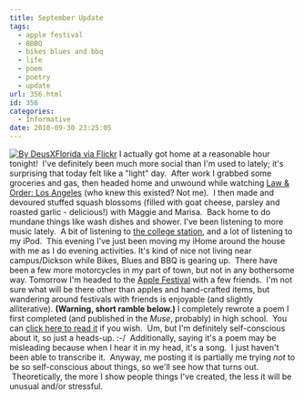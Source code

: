 ```yaml
---
title: September Update
tags:
  - apple festival
  - BBBQ
  - bikes blues and bbq
  - life
  - poem
  - poetry
  - update
url: 356.html
id: 356
categories:
  - Informative
date: 2010-09-30 23:25:05
---
```


[![](http://farm4.static.flickr.com/3153/2987099837_3c05b348e2_m.jpg "By DeusXFlorida via Flickr")](http://www.flickr.com/photos/8363028@N08/2987099837/) I actually got home at a reasonable hour tonight!  I've definitely been much more social than I'm used to lately; it's surprising that today felt like a "light" day.  After work I grabbed some groceries and gas, then headed home and unwound while watching [Law & Order: Los Angeles](http://www.hulu.com/law-and-order-los-angeles) (who knew this existed? Not me).  I then made and devoured stuffed squash blossoms (filled with goat cheese, parsley and roasted garlic - delicious!) with Maggie and Marisa.  Back home to do mundane things like wash dishes and shower. I've been listening to more music lately.  A bit of listening to [the college station](http://kxua.uark.edu/), and a lot of listening to my iPod.  This evening I've just been moving my iHome around the house with me as I do evening activities. It's kind of nice not living near campus/Dickson while Bikes, Blues and BBQ is gearing up.  There have been a few more motorcycles in my part of town, but not in any bothersome way. Tomorrow I'm headed to the [Apple Festival](http://www.arkansasapplefestival.org/) with a few friends.  I'm not sure what will be there other than apples and hand-crafted items, but wandering around festivals with friends is enjoyable (and slightly alliterative). **(Warning, short ramble below.)** I completely rewrote a poem I first completed (and published in the _Muse_, probably) in high school.  You can [click here to read it](http://astranoir.com/?page_id=358) if you wish.  Um, but I'm definitely self-conscious about it, so just a heads-up. :-/  Additionally, saying it's a poem may be misleading because when I hear it in my head, it's a song.  I just haven't been able to transcribe it.  Anyway, me posting it is partially me trying _not_ to be so self-conscious about things, so we'll see how that turns out.  Theoretically, the more I show people things I've created, the less it will be unusual and/or stressful.